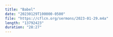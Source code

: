 ```yaml
---
title: "Babel"
date: "20230129T100000-0500"
file: "https://cflcn.org/sermons/2023-01-29.m4a"
length: "13792423"
duration: "28:27"
---
```

